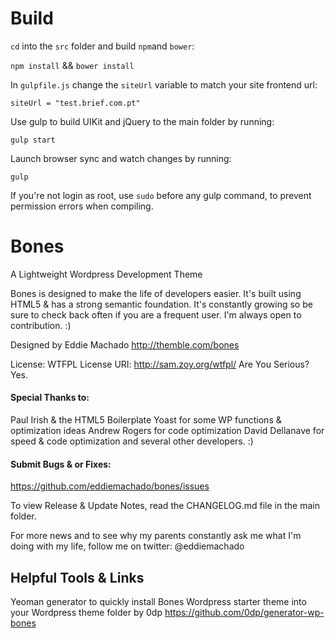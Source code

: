 # Build

`cd` into the `src` folder and build `npm`and `bower`:

`npm install` && `bower install`

In `gulpfile.js` change the `siteUrl` variable to match your site frontend url:

`siteUrl = "test.brief.com.pt"`

Use gulp to build UIKit and jQuery to the main folder by running:

`gulp start`

Launch browser sync and watch changes by running:

`gulp`

If you're not login as root, use `sudo` before any gulp command, to prevent permission errors when compiling.

# Bones
A Lightweight Wordpress Development Theme

Bones is designed to make the life of developers easier. It's built
using HTML5 & has a strong semantic foundation.
It's constantly growing so be sure to check back often if you are a
frequent user. I'm always open to contribution. :)

Designed by Eddie Machado
http://themble.com/bones

License: WTFPL
License URI: http://sam.zoy.org/wtfpl/
Are You Serious? Yes.

#### Special Thanks to:
Paul Irish & the HTML5 Boilerplate
Yoast for some WP functions & optimization ideas
Andrew Rogers for code optimization
David Dellanave for speed & code optimization
and several other developers. :)

#### Submit Bugs & or Fixes:
https://github.com/eddiemachado/bones/issues

To view Release & Update Notes, read the CHANGELOG.md file in the main folder.

For more news and to see why my parents constantly ask me what I'm
doing with my life, follow me on twitter: @eddiemachado

## Helpful Tools & Links

Yeoman generator to quickly install Bones Wordpress starter theme into your Wordpress theme folder
by 0dp
https://github.com/0dp/generator-wp-bones



